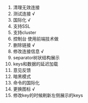 1. 清理无效连接
2. 测试连接 √
3. 国际化 √
4. 支持SSL
5. 支持cluster
6. 控制台 使用前端技术做
7. 删除链接 √
8. 修改连接信息 √
9. separator树状结构展示
10. keys和数据的延迟加载
11. 意见反馈
12. 暗黑模式
13. 命令的国际化
14. 更换图标 √
15. 修改key的时候刷新左侧展示的keys